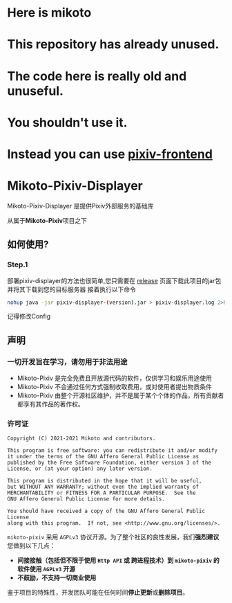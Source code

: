 # Here is mikoto
# This repository has already unused.
# The code here is really old and unuseful.
# You shouldn't use it.
# Instead you can use [pixiv-frontend](https://github.com/mikoto-tech/pixiv-frontend)

# Mikoto-Pixiv-Displayer

Mikoto-Pixiv-Displayer 是提供Pixiv外部服务的基础库

从属于**Mikoto-Pixiv**项目之下

## 如何使用?

### Step.1

部署pixiv-displayer的方法也很简单,您只需要在 [release](https://github.com/mikoto2464/pixiv-displayer/releases) 页面下载此项目的jar包
并将其下载到您的目标服务器 接着执行以下命令

```bash
nohup java -jar pixiv-displayer-(version).jar > pixiv-displayer.log 2>&1 &
```

记得修改Config

## 声明

### 一切开发旨在学习，请勿用于非法用途

- Mikoto-Pixiv 是完全免费且开放源代码的软件，仅供学习和娱乐用途使用
- Mikoto-Pixiv 不会通过任何方式强制收取费用，或对使用者提出物质条件
- Mikoto-Pixiv 由整个开源社区维护，并不是属于某个个体的作品，所有贡献者都享有其作品的著作权。

### 许可证

    Copyright (C) 2021-2021 Mikoto and contributors.

    This program is free software: you can redistribute it and/or modify
    it under the terms of the GNU Affero General Public License as
    published by the Free Software Foundation, either version 3 of the
    License, or (at your option) any later version.

    This program is distributed in the hope that it will be useful,
    but WITHOUT ANY WARRANTY; without even the implied warranty of
    MERCHANTABILITY or FITNESS FOR A PARTICULAR PURPOSE.  See the
    GNU Affero General Public License for more details.

    You should have received a copy of the GNU Affero General Public License
    along with this program.  If not, see <http://www.gnu.org/licenses/>.

`mikoto-pixiv` 采用 `AGPLv3` 协议开源。为了整个社区的良性发展，我们**强烈建议**您做到以下几点：

- **间接接触（包括但不限于使用 `Http API` 或 跨进程技术）到 `mikoto-pixiv` 的软件使用 `AGPLv3` 开源**
- **不鼓励，不支持一切商业使用**

鉴于项目的特殊性，开发团队可能在任何时间**停止更新**或**删除项目**。
